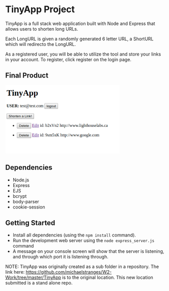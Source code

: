 # TinyApp Project

TinyApp is a full stack web application built with Node and Express that allows users to shorten long URLs.

Each LongURL is given a randomly generated 6 letter URL, a ShortURL which will redirecto the LongURL.

As a registered user, you will be able to utilize the tool and store your links in your account. To register, click register on the login page.

## Final Product


!["Screenshot of URLs page"](https://github.com/michaelstranges/W2-Work/blob/master/TinyApp/docs/page-urls.png)


## Dependencies

- Node.js
- Express
- EJS
- bcrypt
- body-parser
- cookie-session

## Getting Started

- Install all dependencies (using the `npm install` command).
- Run the development web server using the `node express_server.js` command
- A message on your console screen will show that the server is listening, and through which port it is listening through.

NOTE: TinyApp was originally created as a sub folder in a repository.  The link here: https://github.com/michaelstranges/W2-Work/tree/master/TinyApp is to the original location.  This new location submitted is a stand alone repo.